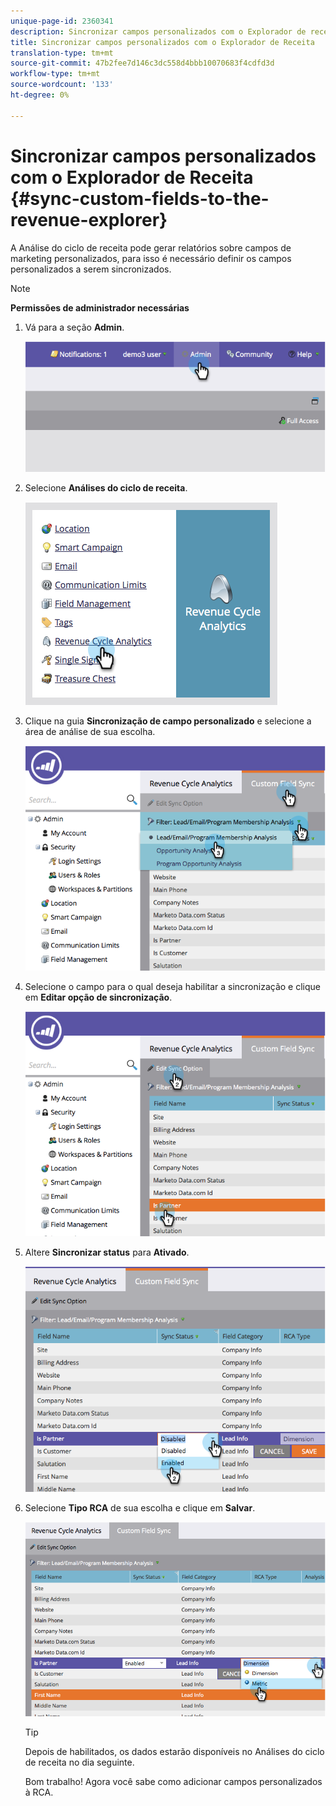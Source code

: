 ```yaml
---
unique-page-id: 2360341
description: Sincronizar campos personalizados com o Explorador de receitas - Documentos do marketing - Documentação do produto
title: Sincronizar campos personalizados com o Explorador de Receita
translation-type: tm+mt
source-git-commit: 47b2fee7d146c3dc558d4bbb10070683f4cdfd3d
workflow-type: tm+mt
source-wordcount: '133'
ht-degree: 0%

---
```



# Sincronizar campos personalizados com o Explorador de Receita {#sync-custom-fields-to-the-revenue-explorer}

A Análise do ciclo de receita pode gerar relatórios sobre campos de marketing personalizados, para isso é necessário definir os campos personalizados a serem sincronizados.

>[!NOTE]
>
>**Permissões de administrador necessárias**

1. Vá para a seção **Admin**.

   ![](assets/image2014-9-19-9-3a51-3a11.png)

1. Selecione **Análises do ciclo de receita**.

   ![](assets/image2014-9-19-9-3a51-3a19.png)

1. Clique na guia **Sincronização de campo personalizado** e selecione a área de análise de sua escolha.

   ![](assets/image2014-9-19-9-3a51-3a26.png)

1. Selecione o campo para o qual deseja habilitar a sincronização e clique em **Editar opção de sincronização**.

   ![](assets/image2014-9-19-9-3a51-3a36.png)

1. Altere **Sincronizar status** para **Ativado**.

   ![](assets/image2014-9-19-9-3a51-3a45.png)

1. Selecione **Tipo RCA** de sua escolha e clique em **Salvar**.

   ![](assets/image2014-9-19-9-3a51-3a52.png)

   >[!TIP]
   >
   >Depois de habilitados, os dados estarão disponíveis no Análises do ciclo de receita no dia seguinte.

   Bom trabalho! Agora você sabe como adicionar campos personalizados à RCA.

